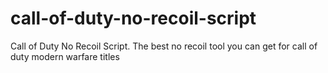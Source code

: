 # call-of-duty-no-recoil-script
Call of Duty No Recoil Script. The best no recoil tool you can get for call of duty modern warfare titles
